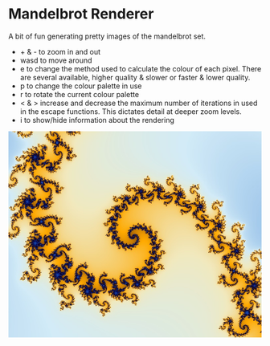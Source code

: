 # Mandelbrot Renderer

A bit of fun generating pretty images of the mandelbrot set.

* \+ & - to zoom in and out
* wasd to move around
* e to change the method used to calculate the colour of each pixel. There are several available, higher quality & slower or faster & lower quality.
* p to change the colour palette in use
* r to rotate the current colour palette
* < & > increase and decrease the maximum number of iterations in used in the escape functions. 
This dictates detail at deeper zoom levels.
* i to show/hide information about the rendering

![Pretty swirl](/MandelbrotWin/FractalRendering.jpg?raw=true)
